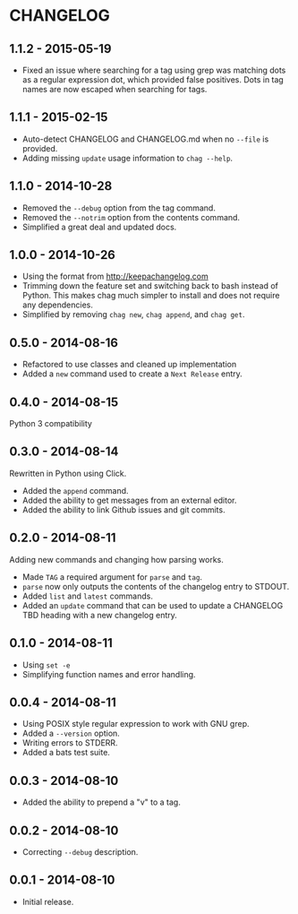 # CHANGELOG

## 1.1.2 - 2015-05-19

* Fixed an issue where searching for a tag using grep was matching dots as a
  regular expression dot, which provided false positives. Dots in tag names
  are now escaped when searching for tags.

## 1.1.1 - 2015-02-15

* Auto-detect CHANGELOG and CHANGELOG.md when no `--file` is provided.
* Adding missing `update` usage information to `chag --help`.

## 1.1.0 - 2014-10-28

* Removed the `--debug` option from the tag command.
* Removed the `--notrim` option from the contents command.
* Simplified a great deal and updated docs.

## 1.0.0 - 2014-10-26

* Using the format from http://keepachangelog.com
* Trimming down the feature set and switching back to bash instead of Python.
  This makes chag much simpler to install and does not require any
  dependencies.
* Simplified by removing `chag new`, `chag append`, and `chag get`.

## 0.5.0 - 2014-08-16

* Refactored to use classes and cleaned up implementation
* Added a ``new`` command used to create a ``Next Release`` entry.

## 0.4.0 - 2014-08-15

Python 3 compatibility

## 0.3.0 - 2014-08-14

Rewritten in Python using Click.

* Added the `append` command.
* Added the ability to get messages from an external editor.
* Added the ability to link Github issues and git commits.

## 0.2.0 - 2014-08-11

Adding new commands and changing how parsing works.

* Made ``TAG`` a required argument for ``parse`` and ``tag``.
* ``parse`` now only outputs the contents of the changelog entry to STDOUT.
* Added ``list`` and ``latest`` commands.
* Added an ``update`` command that can be used to update a CHANGELOG TBD
  heading with a new changelog entry.

## 0.1.0 - 2014-08-11

* Using ``set -e``
* Simplifying function names and error handling.

## 0.0.4 - 2014-08-11

* Using POSIX style regular expression to work with GNU grep.
* Added a ``--version`` option.
* Writing errors to STDERR.
* Added a bats test suite.

## 0.0.3 - 2014-08-10

* Added the ability to prepend a "v" to a tag.

## 0.0.2 - 2014-08-10

* Correcting ``--debug`` description.

## 0.0.1 - 2014-08-10

* Initial release.
